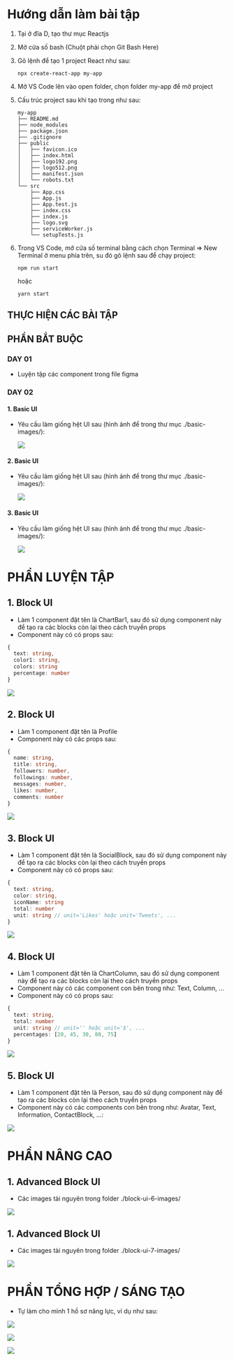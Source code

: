 # Hướng dẫn làm bài tập

1. Tại ở đĩa D, tạo thư mục Reactjs
2. Mở cửa số bash (Chuột phải chọn Git Bash Here)
3. Gõ lệnh để tạo 1 project React như sau:

   ```shell
   npx create-react-app my-app
   ```

4. Mở VS Code lên vào open folder, chọn folder my-app để mở project
5. Cấu trúc project sau khi tạo trong như sau:

   ```
   my-app
   ├── README.md
   ├── node_modules
   ├── package.json
   ├── .gitignore
   ├── public
   │   ├── favicon.ico
   │   ├── index.html
   │   ├── logo192.png
   │   ├── logo512.png
   │   ├── manifest.json
   │   └── robots.txt
   └── src
       ├── App.css
       ├── App.js
       ├── App.test.js
       ├── index.css
       ├── index.js
       ├── logo.svg
       ├── serviceWorker.js
       └── setupTests.js
   ```

6. Trong VS Code, mở cửa số terminal bằng cách chọn Terminal => New Terminal ở menu phía trên, su đó gõ lệnh sau để chạy project:

   ```shell
   npm run start
   ```

   hoặc

   ```shell
   yarn start
   ```

## THỰC HIỆN CÁC BÀI TẬP

## PHẦN BẮT BUỘC

### DAY 01

- Luyện tập các component trong file figma

### DAY 02

#### 1. Basic UI

- Yêu cầu làm giống hệt UI sau (hình ảnh để trong thư mục ./basic-images/):

  ![](https://github.com/ngothanhtung/reactjs-tutorials/blob/master/3-Homeworks/Session02/Day02/basic-1.jpg?raw=true)

#### 2. Basic UI

- Yêu cầu làm giống hệt UI sau (hình ảnh để trong thư mục ./basic-images/):

  ![](https://github.com/ngothanhtung/reactjs-tutorials/blob/master/3-Homeworks/Session02/Day02/basic-2.jpg?raw=true)

#### 3. Basic UI

- Yêu cầu làm giống hệt UI sau (hình ảnh để trong thư mục ./basic-images/):

  ![](https://github.com/ngothanhtung/reactjs-tutorials/blob/master/3-Homeworks/Session02/basic-3.jpg?raw=true)

# PHẦN LUYỆN TẬP

## 1. Block UI

- Làm 1 component đặt tên là ChartBar1, sau đó sử dụng component này để tạo ra các blocks còn lại theo cách truyền props
- Component này có có props sau:

```ts
{
  text: string,
  color1: string,
  colors: string
  percentage: number
}
```

![](https://github.com/ngothanhtung/reactjs-tutorials/blob/master/3-Homeworks/Session02/block-ui-1.jpg?raw=true)

## 2. Block UI

- Làm 1 component đặt tên là Profile
- Component này có các props sau:

```ts
{
  name: string,
  title: string,
  followers: number,
  followings: number,
  messages: number,
  likes: number,
  comments: number
}
```

![](https://github.com/ngothanhtung/reactjs-tutorials/blob/master/3-Homeworks/Session02/block-ui-2.jpg?raw=true)

## 3. Block UI

- Làm 1 component đặt tên là SocialBlock, sau đó sử dụng component này để tạo ra các blocks còn lại theo cách truyền props
- Component này có có props sau:

```ts
{
  text: string,
  color: string,
  iconName: string
  total: number
  unit: string // unit='Likes' hoặc unit='Tweets', ...
}
```

![](https://github.com/ngothanhtung/reactjs-tutorials/blob/master/3-Homeworks/Session02/block-ui-3.jpg?raw=true)

## 4. Block UI

- Làm 1 component đặt tên là ChartColumn, sau đó sử dụng component này để tạo ra các blocks còn lại theo cách truyền props
- Component này có các component con bên trong như: Text, Column, ...
- Component này có có props sau:

```ts
{
  text: string,
  total: number
  unit: string // unit='' hoặc unit='$', ...
  percentages: [20, 45, 30, 80, 75]
}
```

![](https://github.com/ngothanhtung/reactjs-tutorials/blob/master/3-Homeworks/Session02/block-ui-4.jpg?raw=true)

## 5. Block UI

- Làm 1 component đặt tên là Person, sau đó sử dụng component này để tạo ra các blocks còn lại theo cách truyền props
- Component này có các components con bên trong như: Avatar, Text, Information, ContactBlock, ...:

![](https://github.com/ngothanhtung/reactjs-tutorials/blob/master/3-Homeworks/Session02/block-ui-5.jpg?raw=true)

# PHẦN NÂNG CAO

## 1. Advanced Block UI

- Các images tài nguyên trong folder ./block-ui-6-images/

![](https://github.com/ngothanhtung/reactjs-tutorials/blob/master/3-Homeworks/Session02/block-ui-6.jpg?raw=true)

## 1. Advanced Block UI

- Các images tài nguyên trong folder ./block-ui-7-images/

![](https://github.com/ngothanhtung/reactjs-tutorials/blob/master/3-Homeworks/Session02/block-ui-7.jpg?raw=true)

# PHẦN TỔNG HỢP / SÁNG TẠO

- Tự làm cho mình 1 hồ sơ năng lực, ví dụ như sau:

![](https://github.com/ngothanhtung/reactjs-tutorials/blob/master/3-Homeworks/Session02/resume-1.png?raw=true)

![](https://github.com/ngothanhtung/reactjs-tutorials/blob/master/3-Homeworks/Session02/resume-2.jpg?raw=true)

![](https://github.com/ngothanhtung/reactjs-tutorials/blob/master/3-Homeworks/Session02/resume-3.jpg?raw=true)
